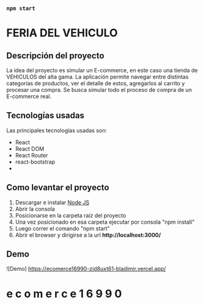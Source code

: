 
### `npm start`

# FERIA DEL VEHICULO

## Descripción del proyecto

La idea del proyecto es simular un E-commerce, en este caso una tienda de VEHICULOS del alta gama.
La aplicación permite navegar entre distintas categorías de productos, ver el detalle de estos, agregarlos al carrito y procesar una compra.
Se busca simular todo el proceso de compra de un E-commerce real.

## Tecnologías usadas

Las principales tecnologías usadas son:

  - React
  - React DOM
  - React Router
  - react-bootstrap
  -  

## Como levantar el proyecto

1. Descargar e instalar [Node JS](https://nodejs.org/en/) 
2. Abrir la consola
3. Posicionarse en la carpeta raíz del proyecto
4. Una vez posicionado en esa carpeta ejecutar por consola "npm install"
5. Luego correr el comando "npm start"
6. Abrir el browser y dirigirse a la url **http://localhost:3000/**

## Demo

![Demo]
https://ecomerce16990-zid8uxt61-bladimir.vercel.app/


#   e c o m e r c e 1 6 9 9 0  
 